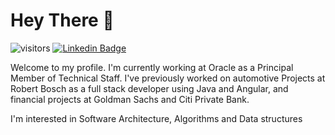 # Hey There 👋

![visitors](https://visitor-badge.laobi.icu/badge?page_id=hrjayanth)
[![Linkedin Badge](https://img.shields.io/badge/-JayantaRamanatha-blue?style=flat-square&logo=Linkedin&logoColor=white&link=https://www.linkedin.com/in/JayantaRamanatha/)](https://www.linkedin.com/in/jayanta-ramanatha-a6245846/)

Welcome to my profile. I'm currently working at Oracle as a Principal Member of Technical Staff. I've previously worked on automotive Projects at Robert Bosch as a full stack developer using Java and Angular, and financial projects at Goldman Sachs and Citi Private Bank. 

I'm interested in Software Architecture, Algorithms and Data structures

